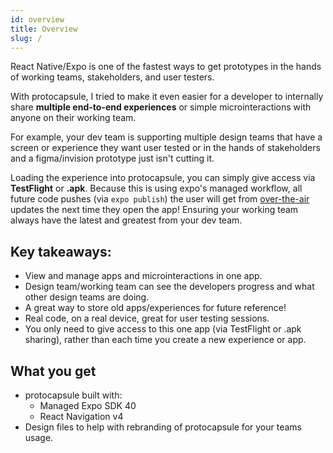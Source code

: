 ```yaml
---
id: overview
title: Overview
slug: /
---
```


React Native/Expo is one of the fastest ways to get prototypes in the hands of working teams, stakeholders, and user testers.

With protocapsule, I tried to make it even easier for a developer to internally share **multiple end-to-end experiences** or simple microinteractions with anyone on their working team.

For example, your dev team is supporting multiple design teams that have a screen or experience they want user tested or in the hands of stakeholders and a figma/invision prototype just isn't cutting it.

Loading the experience into protocapsule, you can simply give access via **TestFlight** or **.apk**. Because this is using expo's managed workflow, all future code pushes (via `expo publish`) the user will get from [over-the-air](https://docs.expo.io/build/updates/) updates the next time they open the app! Ensuring your working team always have the latest and greatest from your dev team.

## Key takeaways:

- View and manage apps and microinteractions in one app.
- Design team/working team can see the developers progress and what other design teams are doing.
- A great way to store old apps/experiences for future reference!
- Real code, on a real device, great for user testing sessions.
- You only need to give access to this one app (via TestFlight or .apk sharing), rather than each time you create a new experience or app.

## What you get

- protocapsule built with:
  - Managed Expo SDK 40
  - React Navigation v4
- Design files to help with rebranding of protocapsule for your teams usage.
